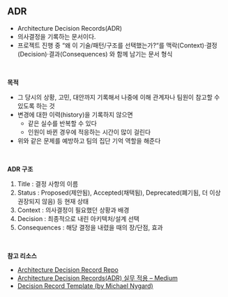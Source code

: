 ## ADR
- Architecture Decision Records(ADR)
- 의사결정을 기록하는 문서이다.
- 프로젝트 진행 중 “왜 이 기술/패턴/구조를 선택했는가?“를 맥락(Context)·결정(Decision)·결과(Consequences) 와 함께 남기는 문서 형식

<br/>

**목적**
- 그 당시의 상황, 고민, 대안까지 기록해서 나중에 이해 관계자나 팀원이 참고할 수 있도록 하는 것
- 변경에 대한 이력(history)을 기록하지 않으면
  - 같은 실수를 반복할 수 있다
  - 인원이 바뀐 경우에 적응하는 시간이 많이 걸린다
- 위와 같은 문제를 예방하고 팀의 집단 기억 역할을 해준다

<br/>

**ADR 구조**
1. Title : 결정 사항의 이름
2. Status : Proposed(제안됨), Accepted(채택됨), Deprecated(폐기됨, 더 이상 권장되지 않음) 등 현재 상태
3. Context : 의사결정이 필요했던 상황과 배경
4. Decision : 최종적으로 내린 아키텍처/설계 선택
5. Consequences : 해당 결정을 내렸을 때의 장/단점, 효과

<br/>

**참고 리소스**
- [Architecture Decision Record Repo](https://github.com/joelparkerhenderson/architecture-decision-record)  
- [Architecture Decision Records(ADR) 실무 적용 – Medium](https://sungyong.medium.com/architecture-decision-records-adr-%EC%8B%A4%EB%AC%B4-%EC%A0%81%EC%9A%A9-45fc0dad090)  
- [Decision Record Template (by Michael Nygard)](https://github.com/joelparkerhenderson/architecture-decision-record/tree/main/locales/en/templates/decision-record-template-by-michael-nygard)  

